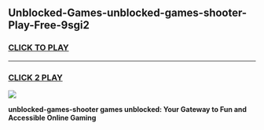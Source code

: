
## Unblocked-Games-unblocked-games-shooter-Play-Free-9sgi2
<h3>
<a href="https://premium76.site?title=unblocked-games-shooter&ref=18A1">CLICK TO PLAY</a></h3>
<hr>

<h3>
<a href="https://premium76.site?title=unblocked-games-shooter&ref=18A1">CLICK 2 PLAY</a>
  
</h3>

<a href="https://premium76.site?title=unblocked-games-shooter&ref=18A1"><img src="https://clearcache.store/games.png"></a>


**unblocked-games-shooter games unblocked: Your Gateway to Fun and Accessible Online Gaming**
